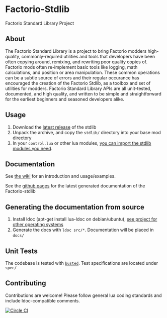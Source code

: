 # Factorio-Stdlib

Factorio Standard Library Project

## About

The Factorio Standard Library is a project to bring Factorio modders high-quality, commonly-required utilities and tools that developers have been often copying around, remixing, and rewriting poor quality copies of. Factorio mods often re-implement basic tools like logging, math calculations, and position or area manipulation. These common operations can be a subtle source of errors and their regular occurance has encouraged the creation of the Factorio Stdlib, as a toolbox and set of utilities for modders. Factorio Standard Library APIs are all unit-tested, documented, and high quality, and written to be simple and straightforward for the earliest beginners and seasoned developers alike.

## Usage

1. Download the [latest release](https://github.com/Afforess/Factorio-Stdlib/releases/latest) of the stdlib
2. Unpack the archive, and copy the `stdlib/` directory into your base mod directory
3. In your `control.lua` or other lua modules, [you can import the stdlib modules you need](https://github.com/Afforess/Factorio-Stdlib/wiki/Layout#adding-factorio-stdlib-to-your-mod).

## Documentation

See [the wiki](https://github.com/Afforess/Factorio-Stdlib/wiki) for an introduction and usage/examples.

See the [github pages](http://afforess.github.io/Factorio-Stdlib/) for the latest generated documentation of the Factorio-stdlib

## Generating the documentation from source

1. Install ldoc (apt-get install lua-ldoc on debian/ubuntu), [see project for other operating systems](https://stevedonovan.github.io/ldoc/index.html)
2. Generate the docs with `ldoc src/*`. Documentation will be placed in `docs/`

## Unit Tests

The codebase is tested with [`busted`](http://olivinelabs.com/busted). Test specifications are located under `spec/`

## Contributing

Contributions are welcome! Please follow general lua coding standards and include ldoc-compatible comments.

[![Circle CI](https://circleci.com/gh/Afforess/Factorio-Stdlib/tree/master.svg?style=svg)](https://circleci.com/gh/Afforess/Factorio-Stdlib/tree/master)
